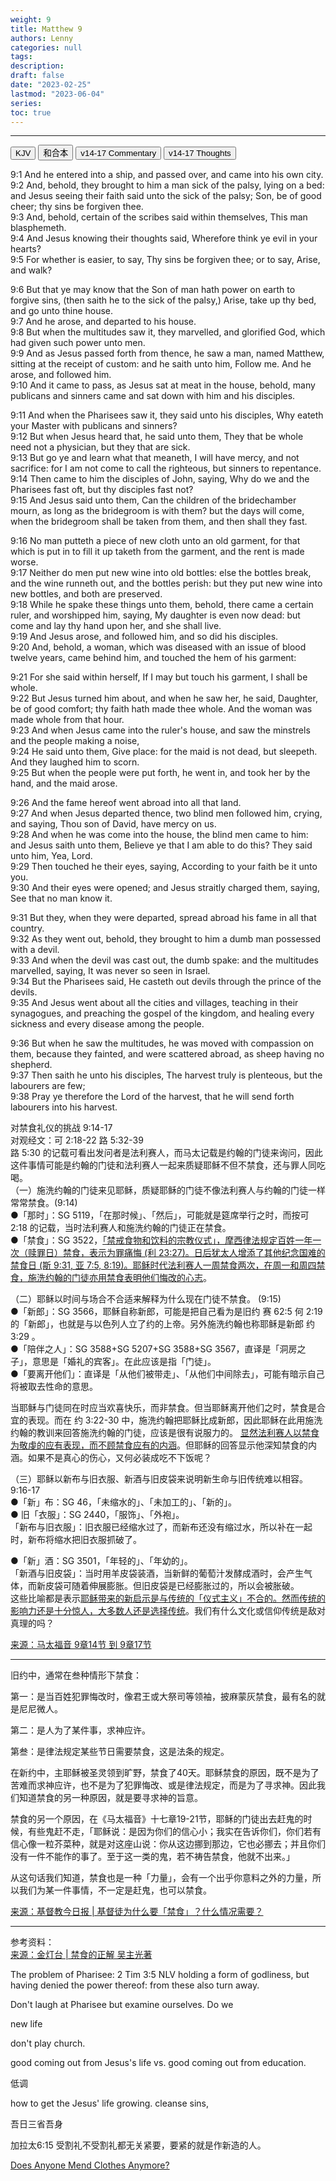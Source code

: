 ```yaml
---
weight: 9
title: Matthew 9
authors: Lenny
categories: null
tags: 
description: 
draft: false
date: "2023-02-25"
lastmod: "2023-06-04"
series:
toc: true
---
```



<!--more-->
---

<!-- Tab links -->

<div class="tab">
  <button class="tablinks active" onclick="tablabel(event, 'english')">KJV</button>
  <button class="tablinks" onclick="tablabel(event, 'chinese')">和合本</button>
  <button class="tablinks" onclick="tablabel(event, 'verse1')">v14-17 Commentary</button>
  <button class="tablinks" onclick="tablabel(event, 'verse2')">v14-17 Thoughts</button>
</div>

<!-- Tab content -->
<div id="english" class="tabcontent" style="display:block">

9:1 And he entered into a ship, and passed over, and came into his own city.  
9:2 And, behold, they brought to him a man sick of the palsy, lying on a bed: and Jesus seeing their faith said unto the sick of the palsy; Son, be of good cheer; thy sins be forgiven thee.  
9:3 And, behold, certain of the scribes said within themselves, This man blasphemeth.  
9:4 And Jesus knowing their thoughts said, Wherefore think ye evil in your hearts?  
9:5 For whether is easier, to say, Thy sins be forgiven thee; or to say, Arise, and walk?  

9:6 But that ye may know that the Son of man hath power on earth to forgive sins, (then saith he to the sick of the palsy,) Arise, take up thy bed, and go unto thine house.  
9:7 And he arose, and departed to his house.  
9:8 But when the multitudes saw it, they marvelled, and glorified God, which had given such power unto men.  
9:9 And as Jesus passed forth from thence, he saw a man, named Matthew, sitting at the receipt of custom: and he saith unto him, Follow me. And he arose, and followed him.  
9:10 And it came to pass, as Jesus sat at meat in the house, behold, many publicans and sinners came and sat down with him and his disciples.  

9:11 And when the Pharisees saw it, they said unto his disciples, Why eateth your Master with publicans and sinners?  
9:12 But when Jesus heard that, he said unto them, They that be whole need not a physician, but they that are sick.  
9:13 But go ye and learn what that meaneth, I will have mercy, and not sacrifice: for I am not come to call the righteous, but sinners to repentance.  
9:14 Then came to him the disciples of John, saying, Why do we and the Pharisees fast oft, but thy disciples fast not?  
9:15 And Jesus said unto them, Can the children of the bridechamber mourn, as long as the bridegroom is with them? but the days will come, when the bridegroom shall be taken from them, and then shall they fast.  

9:16 No man putteth a piece of new cloth unto an old garment, for that which is put in to fill it up taketh from the garment, and the rent is made worse.  
9:17 Neither do men put new wine into old bottles: else the bottles break, and the wine runneth out, and the bottles perish: but they put new wine into new bottles, and both are preserved.  
9:18 While he spake these things unto them, behold, there came a certain ruler, and worshipped him, saying, My daughter is even now dead: but come and lay thy hand upon her, and she shall live.  
9:19 And Jesus arose, and followed him, and so did his disciples.  
9:20 And, behold, a woman, which was diseased with an issue of blood twelve years, came behind him, and touched the hem of his garment:  

9:21 For she said within herself, If I may but touch his garment, I shall be whole.  
9:22 But Jesus turned him about, and when he saw her, he said, Daughter, be of good comfort; thy faith hath made thee whole. And the woman was made whole from that hour.  
9:23 And when Jesus came into the ruler's house, and saw the minstrels and the people making a noise,  
9:24 He said unto them, Give place: for the maid is not dead, but sleepeth. And they laughed him to scorn.  
9:25 But when the people were put forth, he went in, and took her by the hand, and the maid arose.  

9:26 And the fame hereof went abroad into all that land.  
9:27 And when Jesus departed thence, two blind men followed him, crying, and saying, Thou son of David, have mercy on us.  
9:28 And when he was come into the house, the blind men came to him: and Jesus saith unto them, Believe ye that I am able to do this? They said unto him, Yea, Lord.  
9:29 Then touched he their eyes, saying, According to your faith be it unto you.  
9:30 And their eyes were opened; and Jesus straitly charged them, saying, See that no man know it.  

9:31 But they, when they were departed, spread abroad his fame in all that country.  
9:32 As they went out, behold, they brought to him a dumb man possessed with a devil.  
9:33 And when the devil was cast out, the dumb spake: and the multitudes marvelled, saying, It was never so seen in Israel.  
9:34 But the Pharisees said, He casteth out devils through the prince of the devils.  
9:35 And Jesus went about all the cities and villages, teaching in their synagogues, and preaching the gospel of the kingdom, and healing every sickness and every disease among the people.  

9:36 But when he saw the multitudes, he was moved with compassion on them, because they fainted, and were scattered abroad, as sheep having no shepherd.  
9:37 Then saith he unto his disciples, The harvest truly is plenteous, but the labourers are few;  
9:38 Pray ye therefore the Lord of the harvest, that he will send forth labourers into his harvest.  

</div>


<div id="chinese" class="tabcontent">

</div>


<div id="verse1" class="tabcontent">

对禁食礼仪的挑战  9:14-17   
对观经文：可 2:18-22  路 5:32-39   
路 5:30 的记载可看出发问者是法利赛人，而马太记载是约翰的门徒来询问，因此这件事情可能是约翰的门徒和法利赛人一起来质疑耶稣不但不禁食，还与罪人同吃喝。  
（一）施洗约翰的门徒来见耶稣，质疑耶稣的门徒不像法利赛人与约翰的门徒一样常常禁食。(9:14)   
●「那时」：SG 5119，「在那时候」、「然后」，可能就是筵席举行之时，而按可 2:18 的记载，当时法利赛人和施洗约翰的门徒正在禁食。  
●「禁食」：SG 3522，<u class = "red">「禁戒食物和饮料的宗教仪式」，摩西律法规定百姓一年一次（赎罪日）禁食，表示为罪痛悔 (利 23:27)。日后犹太人增添了其他纪念国难的禁食日 (斯 9:31, 亚 7:5, 8:19)。耶稣时代法利赛人一周禁食两次，在周一和周四禁食，施洗约翰的门徒亦用禁食表明他们悔改的心志</u>。  

（二）耶稣以时间与场合不合适来解释为什么现在门徒不禁食。  (9:15)   
●「新郎」：SG 3566，耶稣自称新郎，可能是把自己看为是旧约 赛 62:5  何 2:19 的「新郎」，也就是与以色列人立了约的上帝。另外施洗约翰也称耶稣是新郎 约 3:29 。  
●「陪伴之人」：SG 3588+SG 5207+SG 3588+SG 3567，直译是「洞房之子」，意思是「婚礼的宾客」。在此应该是指「门徒」。  
●「要离开他们」：直译是「从他们被带走」、「从他们中间除去」，可能有暗示自己将被取去性命的意思。  

当耶稣与门徒同在时应当欢喜快乐，而非禁食。但当耶稣离开他们之时，禁食是合宜的表现。而在 约 3:22-30 中，施洗约翰把耶稣比成新郎，因此耶稣在此用施洗约翰的教训来回答施洗约翰的门徒，应该是很有说服力的。
<u class = "red">显然法利赛人以禁食为敬虔的应有表现，而不顾禁食应有的内涵</u>。但耶稣的回答显示他深知禁食的内涵。如果不是真心的伤心，又何必装成吃不下饭呢？  

（三）耶稣以新布与旧衣服、新酒与旧皮袋来说明新生命与旧传统难以相容。 9:16-17   
●「新」布：SG 46，「未缩水的」、「未加工的」、「新的」。  
● 旧「衣服」：SG 2440，「服饰」、「外袍」。  
「新布与旧衣服」：旧衣服已经缩水过了，而新布还没有缩过水，所以补在一起时，新布将缩水把旧衣服抓破了。  

●「新」酒：SG 3501，「年轻的」、「年幼的」。  
「新酒与旧皮袋」：当时用羊皮袋装酒，当新鲜的葡萄汁发酵成酒时，会产生气体，而新皮袋可随着伸展膨胀。但旧皮袋是已经膨胀过的，所以会被胀破。  
这些比喻都是表示<u class = "red">耶稣带来的新启示是与传统的「仪式主义」不合的。然而传统的影响力还是十分惊人，大多数人还是选择传统</u>。我们有什么文化或信仰传统是敌对真理的吗？

<a href = "https://bible.fhl.net/gbdoc/new/com.php?book=3&engs=Matt&chap=9&sec=17&m=0" target="_blank" rel="noopener noreferrer">来源：马太福音 9章14节 到 9章17节</a>

---

旧约中，通常在叁种情形下禁食：  

第一：是当百姓犯罪悔改时，像君王或大祭司等领袖，披麻蒙灰禁食，最有名的就是尼尼微人。  

第二：是人为了某件事，求神应许。  

第叁：是律法规定某些节日需要禁食，这是法条的规定。  

在新约中，主耶稣被圣灵领到旷野，禁食了40天。耶稣禁食的原因，既不是为了苦难而求神应许，也不是为了犯罪悔改、或是律法规定，而是为了寻求神。因此我们知道禁食的另一种原因，就是要寻求神的旨意。  

禁食的另一个原因，在《马太福音》十七章19-21节，耶稣的门徒出去赶鬼的时候，有些鬼赶不走，「耶稣说：是因为你们的信心小；我实在告诉你们，你们若有信心像一粒芥菜种，就是对这座山说：你从这边挪到那边，它也必挪去；并且你们没有一件不能作的事了。至于这一类的鬼，若不祷告禁食，他就不出来。」  

从这句话我们知道，禁食也是一种「力量」，会有一个出乎你意料之外的力量，所以我们为某一件事情，不一定是赶鬼，也可以禁食。  

<a href = "https://cn.cdn-news.org/ColumnistArticle.aspx?EntityID=ColumnistArticle&PK=0000000009c9cb87e52067f8f5c1dc408507c7c9a40eb27f" target="_blank" rel="noopener noreferrer">来源：基督教今日报 | 基督徒为什么要「禁食」？什么情况需要？</a>

---
参考资料：  
<a href = "https://chs.goldenlampstand.org/glb/read.php?GLID=01005" target="_blank" rel="noopener noreferrer">来源：金灯台 | 禁食的正解 吴主光著</a>
</div>

<div id="verse2" class="tabcontent">

The problem of Pharisee: 2 Tim 3:5 NLV holding a form of godliness, but having denied the power thereof: from these also turn away.  

Don't laugh at Pharisee but examine ourselves.  Do we

new life

don't play church.  

good coming out from Jesus's life vs. good coming out from education.  

低调

how to get the Jesus' life growing.  cleanse sins,

吾日三省吾身  

加拉太6:15 受割礼不受割礼都无关紧要，要紧的就是作新造的人。

<a href = "https://www.southernliving.com/does-anyone-mend-clothes-anymore-7152936?utm_source=pocket-newtab" target="_blank" rel="noopener noreferrer">Does Anyone Mend Clothes Anymore?</a>
</dv>